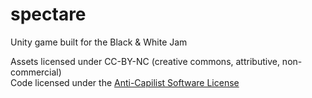 # spectare
Unity game built for the Black &amp; White Jam

Assets licensed under CC-BY-NC (creative commons, attributive, non-commercial)  
Code licensed under the [Anti-Capilist Software License](https://anticapitalist.software/)

